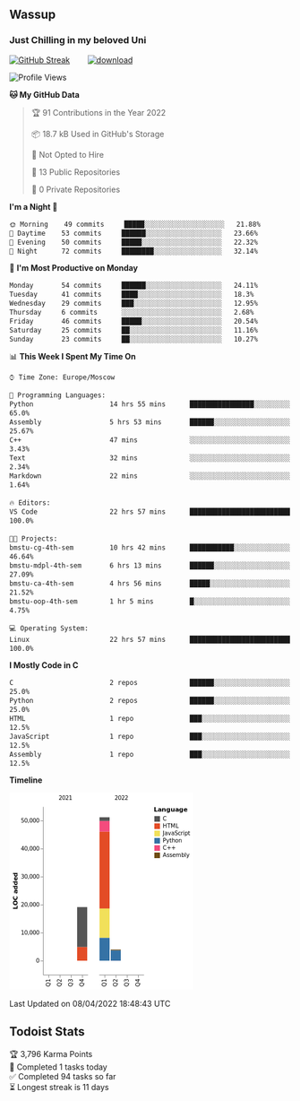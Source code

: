 ## Wassup 
### Just Chilling in my beloved Uni 

<!--
-->

[![GitHub Streak](http://github-readme-streak-stats.herokuapp.com?user=archeoss&theme=shades-of-purple&hide_border=true&date_format=j%20M%5B%20Y%5D)](https://git.io/streak-stats)&nbsp;&nbsp;&nbsp;&nbsp;&nbsp;&nbsp;&nbsp;&nbsp;[![download](https://user-images.githubusercontent.com/68448737/147796309-d8b65b1d-4dde-40d9-b03a-2b42aaa6cd43.jpeg)
](https://bmstu.ru/)

<!--START_SECTION:waka-->
![Profile Views](http://img.shields.io/badge/Profile%20Views-2-blue)

**🐱 My GitHub Data** 

> 🏆 91 Contributions in the Year 2022
 > 
> 📦 18.7 kB Used in GitHub's Storage 
 > 
> 🚫 Not Opted to Hire
 > 
> 📜 13 Public Repositories 
 > 
> 🔑 0 Private Repositories  
 > 
**I'm a Night 🦉** 

```text
🌞 Morning    49 commits     █████░░░░░░░░░░░░░░░░░░░░   21.88% 
🌆 Daytime    53 commits     ██████░░░░░░░░░░░░░░░░░░░   23.66% 
🌃 Evening    50 commits     █████░░░░░░░░░░░░░░░░░░░░   22.32% 
🌙 Night      72 commits     ████████░░░░░░░░░░░░░░░░░   32.14%

```
📅 **I'm Most Productive on Monday** 

```text
Monday       54 commits     ██████░░░░░░░░░░░░░░░░░░░   24.11% 
Tuesday      41 commits     ████░░░░░░░░░░░░░░░░░░░░░   18.3% 
Wednesday    29 commits     ███░░░░░░░░░░░░░░░░░░░░░░   12.95% 
Thursday     6 commits      ░░░░░░░░░░░░░░░░░░░░░░░░░   2.68% 
Friday       46 commits     █████░░░░░░░░░░░░░░░░░░░░   20.54% 
Saturday     25 commits     ██░░░░░░░░░░░░░░░░░░░░░░░   11.16% 
Sunday       23 commits     ██░░░░░░░░░░░░░░░░░░░░░░░   10.27%

```


📊 **This Week I Spent My Time On** 

```text
⌚︎ Time Zone: Europe/Moscow

💬 Programming Languages: 
Python                   14 hrs 55 mins      ████████████████░░░░░░░░░   65.0% 
Assembly                 5 hrs 53 mins       ██████░░░░░░░░░░░░░░░░░░░   25.67% 
C++                      47 mins             ░░░░░░░░░░░░░░░░░░░░░░░░░   3.43% 
Text                     32 mins             ░░░░░░░░░░░░░░░░░░░░░░░░░   2.34% 
Markdown                 22 mins             ░░░░░░░░░░░░░░░░░░░░░░░░░   1.64%

🔥 Editors: 
VS Code                  22 hrs 57 mins      █████████████████████████   100.0%

🐱‍💻 Projects: 
bmstu-cg-4th-sem         10 hrs 42 mins      ███████████░░░░░░░░░░░░░░   46.64% 
bmstu-mdpl-4th-sem       6 hrs 13 mins       ██████░░░░░░░░░░░░░░░░░░░   27.09% 
bmstu-ca-4th-sem         4 hrs 56 mins       █████░░░░░░░░░░░░░░░░░░░░   21.52% 
bmstu-oop-4th-sem        1 hr 5 mins         █░░░░░░░░░░░░░░░░░░░░░░░░   4.75%

💻 Operating System: 
Linux                    22 hrs 57 mins      █████████████████████████   100.0%

```

**I Mostly Code in C** 

```text
C                        2 repos             ██████░░░░░░░░░░░░░░░░░░░   25.0% 
Python                   2 repos             ██████░░░░░░░░░░░░░░░░░░░   25.0% 
HTML                     1 repo              ███░░░░░░░░░░░░░░░░░░░░░░   12.5% 
JavaScript               1 repo              ███░░░░░░░░░░░░░░░░░░░░░░   12.5% 
Assembly                 1 repo              ███░░░░░░░░░░░░░░░░░░░░░░   12.5%

```


**Timeline**

![Chart not found](https://raw.githubusercontent.com/archeoss/archeoss/master/charts/bar_graph.png) 


 Last Updated on 08/04/2022 18:48:43 UTC
<!--END_SECTION:waka-->

## Todoist Stats

<!-- TODO-IST:START -->
🏆  3,796 Karma Points           
🌸  Completed 1 tasks today           
✅  Completed 94 tasks so far           
⏳  Longest streak is 11 days
<!-- TODO-IST:END -->
